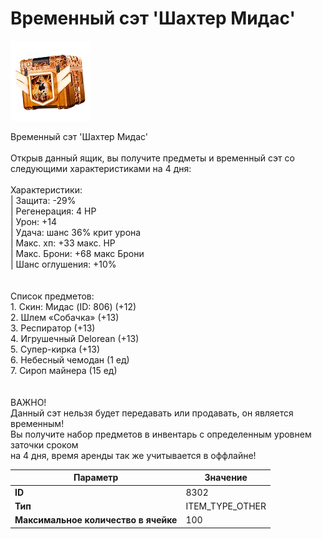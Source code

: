 # Временный сэт 'Шахтер Мидас'

![Item Image](../img/8302.webp?raw=true)

Временный сэт 'Шахтер Мидас'<br><br>Открыв данный ящик, вы получите предметы и временный сэт со следующими характеристиками на 4 дня:<br><br>Характеристики:<br>| Защита: -29%<br>| Регенерация: 4 HP<br>| Урон: +14<br>| Удача: шанс 36% крит урона<br>| Макс. хп: +33 макс. HP<br>| Макс. Брони: +68 макс Брони<br>| Шанс оглушения: +10%<br><br><br>Список предметов:<br>1. Скин: Мидас (ID: 806) (+12)<br>2. Шлем «Собачка» (+13)<br>3. Респиратор (+13)<br>4. Игрушечный Delorean (+13)<br>5. Супер-кирка (+13)<br>6. Небесный чемодан (1 ед)<br>7. Сироп майнера (15 ед)<br><br><br>ВАЖНО!<br>Данный сэт нельзя будет передавать или продавать, он является временным!<br>Вы получите набор предметов в инвентарь с определенным уровнем заточки сроком<br>на 4 дня, время аренды так же учитывается в оффлайне!


| Параметр | Значение |
|----------|----------|
| **ID** | 8302 |
| **Тип** | ITEM_TYPE_OTHER |
| **Максимальное количество в ячейке** | 100 |

